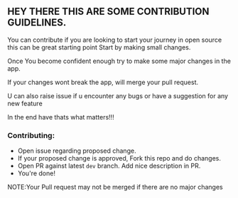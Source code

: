 ## HEY THERE THIS ARE SOME CONTRIBUTION GUIDELINES.

You can contribute if you are looking to start your journey in open source this can be great starting point
Start by making small changes.

Once You become confident enough try to make some major changes in the app.

If your changes wont break the app, will merge your pull request.

U can also raise issue if u encounter any bugs or have a suggestion for any new feature

In the end have thats what matters!!!



### Contributing:

- Open issue regarding proposed change.
- If your proposed change is approved, Fork this repo and do changes.
- Open PR against latest `dev` branch. Add nice description in PR.
- You're done!

 NOTE:Your Pull request may not be merged if there are no major changes 

